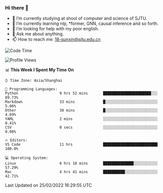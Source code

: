### Hi there 👋

<!--
**sunxin000/sunxin000** is a ✨ _special_ ✨ repository because its `README.md` (this file) appears on your GitHub profile.

Here are some ideas to get you started:

- 🔭 I’m currently working on ...
- 🌱 I’m currently learning ...
- 👯 I’m looking to collaborate on ...
- 🤔 I’m looking for help with ...
- 💬 Ask me about ...
- 📫 How to reach me: ...
- 😄 Pronouns: ...
- ⚡ Fun fact: ...
-->
- 🏫 I’m currently studying at shool of computer and science of SJTU.
- 🌱 I’m currently learning nlp, \*former, GNN, causal inference and so forth.
- 🤔 I’m looking for help with my poor english.
- 💬 Ask me about anything.
- 📫 How to reach me: 18-sunxin@sjtu.edu.cn
<!--START_SECTION:waka-->
![Code Time](http://img.shields.io/badge/Code%20Time-96%20hrs%2027%20mins-blue)

![Profile Views](http://img.shields.io/badge/Profile%20Views-5-blue)

📊 **This Week I Spent My Time On** 

```text
⌚︎ Time Zone: Asia/Shanghai

💬 Programming Languages: 
Python                   9 hrs 52 mins       ██████████████████████░░░   89.73% 
Markdown                 33 mins             █░░░░░░░░░░░░░░░░░░░░░░░░   5.06% 
Other                    30 mins             █░░░░░░░░░░░░░░░░░░░░░░░░   4.69% 
YAML                     2 mins              ░░░░░░░░░░░░░░░░░░░░░░░░░   0.41% 
CSV                      0 secs              ░░░░░░░░░░░░░░░░░░░░░░░░░   0.08%

🔥 Editors: 
VS Code                  11 hrs              █████████████████████████   100.0%

💻 Operating System: 
Linux                    6 hrs 18 mins       ██████████████░░░░░░░░░░░   57.29% 
Mac                      4 hrs 41 mins       ██████████░░░░░░░░░░░░░░░   42.71%

```


 Last Updated on 25/02/2022 16:29:55 UTC
<!--END_SECTION:waka-->
